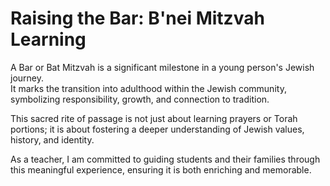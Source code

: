 # Raising the Bar: B'nei Mitzvah Learning

A Bar or Bat Mitzvah is a significant milestone in a young person's Jewish journey.  
It marks the transition into adulthood within the Jewish community, symbolizing responsibility, growth, and connection to tradition.  

This sacred rite of passage is not just about learning prayers or Torah portions; it is about fostering a deeper understanding of Jewish values, history, and identity.  

As a teacher, I am committed to guiding students and their families through this meaningful experience, ensuring it is both enriching and memorable.
